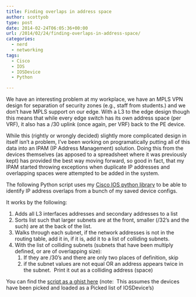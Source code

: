 ```yaml
---
title: Finding overlaps in address space
author: scottyob
type: post
date: 2014-02-24T06:05:36+00:00
url: /2014/02/24/finding-overlaps-in-address-space/
categories:
  - nerd
  - networking
tags:
  - Cisco
  - IOS
  - IOSDevice
  - Python

---
```

We have an interesting problem at my workplace, we have an MPLS VPN design for separation of security zones (e.g., staff from students.) and we don&#8217;t have MPLS support on our edge. With a L3 to the edge design though this means that while every edge switch has its own address space (per VRF), it also has a /30 uplink (once again, per VRF) back to the PE device.

While this (rightly or wrongly decided) slightly more complicated design in itself isn&#8217;t a problem, I&#8217;ve been working on programatically putting all of this data into an IPAM (IP Address Management) solution. Doing this from the devices themselves (as apposed to a spreadsheet where it was previously kept) has provided the best way moving forward, so good in fact, that my IPAM started throwing exceptions when duplicate IP addresses and overlapping spaces were attempted to be added in the system.

The following Python script uses my <a href="https://github.com/scottyob/pyiosdevice" onclick="javascript:_gaq.push(['_trackEvent','outbound-article','http://github.com']);">Cisco IOS python library</a> to be able to identify IP address overlaps from a bunch of my saved device configs.

It works by the following:

  1. Adds all L3 interfaces addresses and secondary addresses to a list
  2. Sorts list such that larger subnets are at the front, smaller (/32&#8217;s and the such) are at the back of the list.
  3. Walks through each subnet, if the network addresses is not in the routing table, add it in, if it is, add it to a list of colliding subnets.
  4. With the list of colliding subnets (subnets that have been multiply defined, or are of overlapping size): 
      1. If they are /30&#8217;s and there are only two places of definition, skip
      2. if the subnet values are not equal OR an address appears twice in the subnet.  Print it out as a colliding address (space)

You can find the <a href="https://gist.github.com/scottyob/9182695" onclick="javascript:_gaq.push(['_trackEvent','outbound-article','http://gist.github.com']);">script as a ghist here</a> (note:  This assumes the devices have been picked and loaded as a Picked list of IOSDevice&#8217;s)
